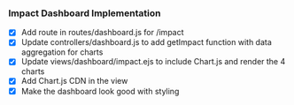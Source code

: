 ### Impact Dashboard Implementation

- [x] Add route in routes/dashboard.js for /impact
- [x] Update controllers/dashboard.js to add getImpact function with data aggregation for charts
- [x] Update views/dashboard/impact.ejs to include Chart.js and render the 4 charts
- [x] Add Chart.js CDN in the view
- [x] Make the dashboard look good with styling
